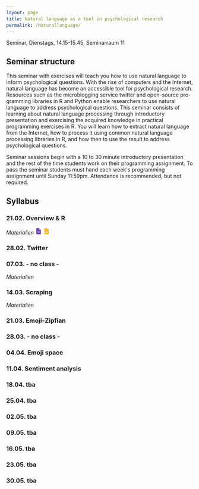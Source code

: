 ```yaml
---
layout: page
title: Natural language as a tool in psychological research
permalink: /Naturallanguage/
---
```


Seminar, Dienstags, 14.15-15.45, Seminarraum 11

## Seminar structure

This seminar with exercises will teach you how to use natural language to inform psychological questions. With the rise of computers and the Internet, natural language has become an accessible tool for psychological research. Resources such as the microblogging service twitter and open-source pro-gramming libraries in R and Python enable researchers to use natural language to address psychological questions. This seminar consists of learning about natural language processing through introductory presentation and exercising the acquired knowledge in practical programming exercises in R. You will learn how to extract natural language from the Internet, how to process it using common natural language processing libraries in R, and how then to use the result to address psychological questions. 

Seminar sessions begin with a 10 to 30 minute introductory presentation and the rest of the time students work on their programming assignment. To pass the seminar students must hand each week's programming assignment until Sunday 11:59pm. Attendance is recommended, but not required. 

## Syllabus

### 21.02. Overview & R
<i>Materialien</i>
<a href="/q0_naturallanguage/" ><img src="/images/GoogleForms.png" alt="GoogleIcon" height="18"/></a>
<a href="{{site.url}}/_Goodchoices/Downloads/Session I.pdf" ><img src="/images/GoogleSlides.png" alt="GoogleIcon" height="18" width = "17"/></a>

### 28.02. Twitter

### 07.03. - no class -

<i>Materialien</i>

### 14.03. Scraping

<!--- rvest package --->

<i>Materialien</i>

### 21.03. Emoji-Zipfian

### 28.03. - no class -

### 04.04. Emoji space

<!--- plus clustering, i.e., identification of optimistic emojis --->

### 11.04. Sentiment analysis

### 18.04. tba

### 25.04. tba

### 02.05. tba

### 09.05. tba

### 16.05. tba

### 23.05. tba

### 30.05. tba
